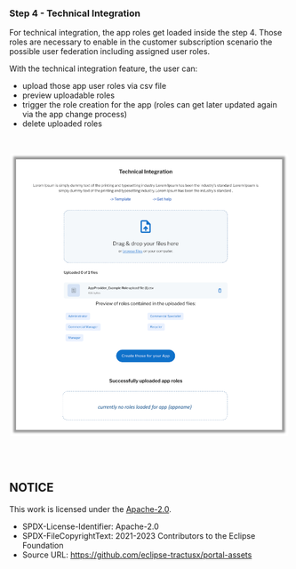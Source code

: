 ### Step 4 - Technical Integration

For technical integration, the app roles get loaded inside the step 4. Those roles are necessary to enable in the customer subscription scenario the possible user federation including assigned user roles.

With the technical integration feature, the user can:

- upload those app user roles via csv file
- preview uploadable roles
- trigger the role creation for the app (roles can get later updated again via the app change process)
- delete uploaded roles

<br>

<p align="center">
<img width="500" alt="image" src="https://raw.githubusercontent.com/eclipse-tractusx/portal-assets/main/docs/static/technical-integration-file-upload-successful.png">
</p>

<br>
<br>

## NOTICE

This work is licensed under the [Apache-2.0](https://www.apache.org/licenses/LICENSE-2.0).

- SPDX-License-Identifier: Apache-2.0
- SPDX-FileCopyrightText: 2021-2023 Contributors to the Eclipse Foundation
- Source URL: https://github.com/eclipse-tractusx/portal-assets
